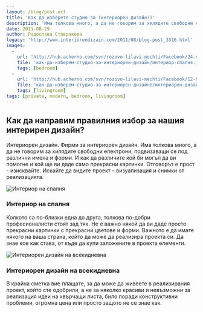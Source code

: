 ```yaml
---
layout: /blog/post.ect
title: 'Как да изберете студио за (интериорен дизайн?)'
description: 'Има толкова много, а да не говорим за хилядите свободни електрони, подвизаващи се под различни имена и форми. И как да различите кой би могъл да ви помогне и кой ще ви даде само прекрасни картинки.'
date: 2011-08-29
author: Радослава Ставракова
legacy: 'http://www.interiorendizain.com/2011/08/blog-post_3316.html'
images:
  -
    url: 'http://hub.acherno.com/svn/rozovo-lilavi-mechti/Facebook/24-s.jpg'
    file: 'как-да-изберем-студио-за-интериорен-дизайн/интериор-спалня.jpg'
    tags: [bedroom]
  -
    url: 'http://hub.acherno.com/svn/rozovo-lilavi-mechti/Facebook/12-h.jpg'
    file: 'как-да-изберем-студио-за-интериорен-дизайне/интериорен-дизайн-на-всекидневна.jpg'
    tags: [livingroom]
tags: [private, modern, bedroom, livingroom]
---
```

## Как да направим правилния избор за нашия **интерирен дизайн**?
Интериорен дизайн. Фирми за интериорен дизайн. Има толкова много, а да не говорим за 
хилядите свободни електрони, подвизаващи се под различни имена и форми. И как да различите кой би могъл да ви помогне и кой ще ви даде само прекрасни картинки. Отговорът е прост - изисквайте. Искайте да видите проект – визуализация и снимки от реализацията.

![ Интериор на спалня](как-да-изберем-студио-за-интериорен-дизайн/интериор-спалня.jpg)
### Интериор на **спалня**
 
Колкото са по-близки една до друга, толкова по-добри професионалисти стоят зад тях. Не е важно някой да ви даде просто прекрасни картинки с прекрасни цветове и форми. Важното е да имате някого на ваша страна, който да може да реализира проекта си. Да знае кое как става, от къде да купи заложените в проекта елементи.

![Интериорен дизайн на всекидневна](как-да-изберем-студио-за-интериорен-дизайне/интериорен-дизайн-на-всекидневна.jpg)
### Интериорен дизайн на **всекидневна**

В крайна сметка вие плащате, за да може да живеете в реализирания проект, който сте одобрили, а не за няколко красиви и невъзможни за реализация идеи на хвърчащи листа, било поради конструктивни проблеми, огромна цена или просто защото не се знае как.

